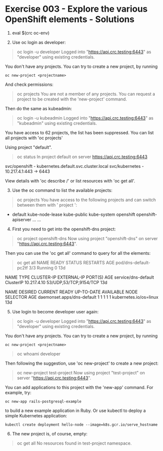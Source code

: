 # Exercise 003 - Explore the various OpenShift elements - Solutions

1) eval $(crc oc-env)

2) Use oc login as developer:

> oc login -u developer
Logged into "https://api.crc.testing:6443" as "developer" using existing credentials.

You don't have any projects. You can try to create a new project, by running

    oc new-project <projectname>

And check permissions:

> oc projects
You are not a member of any projects. You can request a project to be created with the 'new-project' command.

Then do the same as kubeadmin:

> oc login -u kubeadmin
Logged into "https://api.crc.testing:6443" as "kubeadmin" using existing credentials.

You have access to 62 projects, the list has been suppressed. You can list all projects with 'oc projects'

Using project "default".

> oc status
In project default on server https://api.crc.testing:6443

svc/openshift - kubernetes.default.svc.cluster.local
svc/kubernetes - 10.217.4.1:443 -> 6443

View details with 'oc describe <resource>/<name>' or list resources with 'oc get all'.

3) Use the oc command to list the available projects:

> oc projects
You have access to the following projects and can switch between them with ' project <projectname>':

  * default
    kube-node-lease
    kube-public
    kube-system
    openshift
    openshift-apiserver
...
...

4) First you need to get into the openshift-dns project:

> oc project openshift-dns
Now using project "openshift-dns" on server "https://api.crc.testing:6443".

Then you can use the 'oc get all' command to query for all the elements:

> oc get all
NAME                    READY   STATUS    RESTARTS   AGE
pod/dns-default-pc2tf   3/3     Running   0          13d

NAME                  TYPE        CLUSTER-IP    EXTERNAL-IP   PORT(S)                  AGE
service/dns-default   ClusterIP   10.217.4.10   <none>        53/UDP,53/TCP,9154/TCP   13d

NAME                         DESIRED   CURRENT   READY   UP-TO-DATE   AVAILABLE   NODE SELECTOR            AGE
daemonset.apps/dns-default   1         1         1       1            1           kubernetes.io/os=linux   13d

5) Use login to become developer user again:

> oc login -u developer
Logged into "https://api.crc.testing:6443" as "developer" using existing credentials.

You don't have any projects. You can try to create a new project, by running

    oc new-project <projectname>

> oc whoami
developer

Then following the suggestion, use 'oc new-project' to create a new project:

> oc new-project test-project
Now using project "test-project" on server "https://api.crc.testing:6443".

You can add applications to this project with the 'new-app' command. For example, try:

    oc new-app rails-postgresql-example

to build a new example application in Ruby. Or use kubectl to deploy a simple Kubernetes application:

    kubectl create deployment hello-node --image=k8s.gcr.io/serve_hostname

6) The new project is, of course, empty:

> oc get all
No resources found in test-project namespace.
